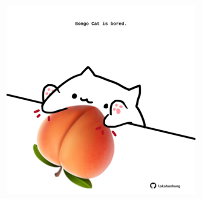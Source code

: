 <!-- built at 21/10/2024, 01:27:50 UTC -->
<p align="center">
  <img width="500" height="500" src="./ReadmeImage.svg">
</p>
